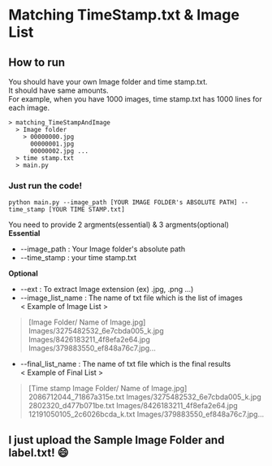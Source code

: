 # Matching TimeStamp.txt & Image List

## How to run
You should have your own Image folder and time stamp.txt.  
It should have same amounts.  
For example, when you have 1000 images, time stamp.txt has 1000 lines for each image.

```
> matching_TimeStampAndImage
  > Image folder
    > 00000000.jpg
      00000001.jpg 
      00000002.jpg ...
  > time stamp.txt
  > main.py
```

### Just run the code!
`python main.py --image_path [YOUR IMAGE FOLDER's ABSOLUTE PATH] --time_stamp [YOUR TIME STAMP.txt]`

You need to provide 2 argments(essential) & 3 argments(optional)  
**Essential**  
- --image_path : Your Image folder's absolute path  
- --time_stamp : your time stamp.txt  

**Optional**  
- --ext : To extract Image extension (ex) .jpg, .png ...)  
- --image_list_name : The name of txt file which is the list of images  
< Example of Image List >  
> [Image Folder/ Name of Image.jpg]  
> Images/3275482532_6e7cbda005_k.jpg  
> Images/8426183211_4f8efa2e64.jpg  
> Images/379883550_ef848a76c7.jpg...  
- --final_list_name : The name of txt file which is the final results  
< Example of Final List >
> [Time stamp Image Folder/ Name of Image.jpg]  
> 2086712044_71867a315e.txt Images/3275482532_6e7cbda005_k.jpg  
> 2802320_d477b071be.txt Images/8426183211_4f8efa2e64.jpg  
> 12191050105_2c6026bcda_k.txt Images/379883550_ef848a76c7.jpg...  

## I just upload the Sample Image Folder and label.txt! :smile:  

